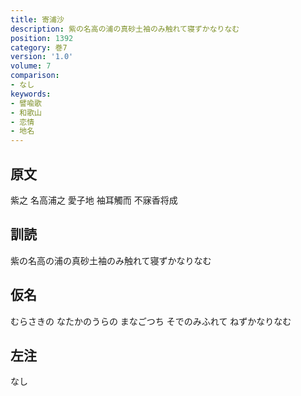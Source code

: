 ```yaml
---
title: 寄浦沙
description: 紫の名高の浦の真砂土袖のみ触れて寝ずかなりなむ
position: 1392
category: 巻7
version: '1.0'
volume: 7
comparison:
- なし
keywords:
- 譬喩歌
- 和歌山
- 恋情
- 地名
---
```


## 原文

紫之 名高浦之 愛子地 袖耳觸而 不寐香将成

## 訓読

紫の名高の浦の真砂土袖のみ触れて寝ずかなりなむ

## 仮名

むらさきの なたかのうらの まなごつち そでのみふれて ねずかなりなむ

## 左注

なし
